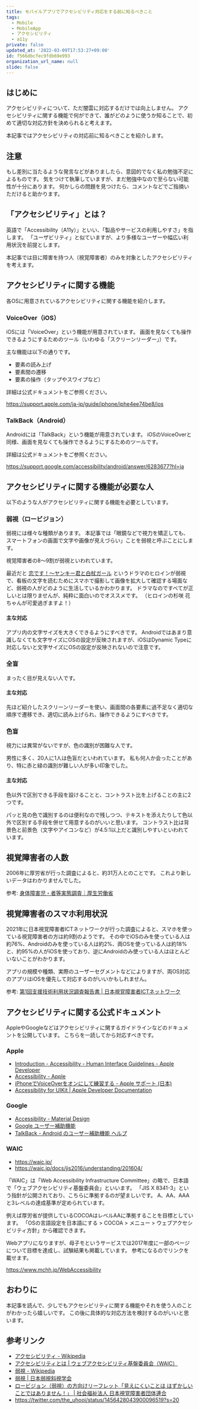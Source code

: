 ```yaml
---
title: モバイルアプリでアクセシビリティ対応をする前に知るべきこと
tags:
  - Mobile
  - MobileApp
  - アクセシビリティ
  - a11y
private: false
updated_at: '2022-03-09T17:53:27+09:00'
id: f566dbcfec9fdb69e993
organization_url_name: null
slide: false
---
```

## はじめに

アクセシビリティについて、ただ闇雲に対応するだけでは向上しません。
アクセシビリティに関する機能で何ができて、誰がどのように使うか知ることで、初めて適切な対応方針を決められると考えます。

本記事ではアクセシビリティの対応前に知るべきことを紹介します。

## 注意

もし差別に当たるような発言などがありましたら、意図的でなく私の勉強不足によるものです。
気をつけて執筆していますが、まだ勉強中なので至らない可能性が十分にあります。
何かしらの問題を見つけたら、コメントなどでご指摘いただけると助かります。

## 「アクセシビリティ」とは？

英語で「Accessibility（A11y）」といい、「製品やサービスの利用しやすさ」を指します。
「ユーザビリティ」と似ていますが、より多様なユーザーや幅広い利用状況を前提とします。

本記事では目に障害を持つ人（視覚障害者）のみを対象としたアクセシビリティを考えます。

## アクセシビリティに関する機能

各OSに用意されているアクセシビリティに関する機能を紹介します。

### VoiceOver（iOS）

iOSには「VoiceOver」という機能が用意されています。
画面を見なくても操作できるようにするためのツール（いわゆる「スクリーンリーダー」）です。

主な機能は以下の通りです。

- 要素の読み上げ
- 要素間の遷移
- 要素の操作（タップやスワイプなど）

詳細は公式ドキュメントをご参照ください。

https://support.apple.com/ja-jp/guide/iphone/iphe4ee74be8/ios

### TalkBack（Android）

Androidには「TalkBack」という機能が用意されています。
iOSのVoiceOverと同様、画面を見なくても操作できるようにするためのツールです。

詳細は公式ドキュメントをご参照ください。

https://support.google.com/accessibility/android/answer/6283677?hl=ja

## アクセシビリティに関する機能が必要な人

以下のような人がアクセシビリティに関する機能を必要としています。

### 弱視（ロービジョン）

弱視には様々な種類があります。
本記事では「眼鏡などで視力を矯正しても、スマートフォンの画面で文字や画像が見えづらい」ことを弱視と呼ぶことにします。

視覚障害者の8〜9割が弱視といわれています。

最近だと [恋です！〜ヤンキー君と白杖ガール](https://www.ntv.co.jp/yangaru/) というドラマのヒロインが弱視で、看板の文字を読むためにスマホで撮影して画像を拡大して確認する場面など、弱視の人がどのように生活しているかわかります。
ドラマなのですべてが正しいとは限りませんが、純粋に面白いのでオススメです。
（ヒロインの杉咲 花ちゃんが可愛過ぎますよ！）

#### 主な対応

アプリ内の文字サイズを大きくできるようにすべきです。
Androidではあまり意識しなくても文字サイズにOSの設定が反映されますが、iOSはDynamic Typeに対応しないと文字サイズにOSの設定が反映されないので注意です。

### 全盲

まったく目が見えない人です。

#### 主な対応

先ほど紹介したスクリーンリーダーを使い、画面間の各要素に過不足なく適切な順序で遷移でき、適切に読み上げられ、操作できるようにすべきです。

### 色盲

視力には異常がないですが、色の識別が困難な人です。

男性に多く、20人に1人は色盲だといわれています。
私も何人か会ったことがあり、特に赤と緑の識別が難しい人が多い印象でした。

#### 主な対応

色以外で区別できる手段を設けることと、コントラスト比を上げることの主に2つです。

パッと見の色で識別するのは便利なので残しつつ、テキストを添えたりして色以外で区別する手段を併せて用意するのがいいと思います。
コントラスト比は背景色と前景色（文字やアイコンなど）が4.5:1以上だと識別しやすいといわれています。

## 視覚障害者の人数

2006年に厚労省が行った調査によると、約31万人とのことです。
これより新しいデータはわかりませんでした。

参考: [身体障害児・者等実態調査｜厚生労働省](https://www.mhlw.go.jp/toukei/list/108-1.html)

## 視覚障害者のスマホ利用状況

2021年に日本視覚障害者ICTネットワークが行った調査によると、スマホを使っている視覚障害者の方は約9割のようです。
その中でiOSのみを使っている人は約76%、Androidのみを使っている人は約2%、両OSを使っている人は約18%と、約95%の人がiOSを使っており、逆にAndroidのみ使っている人はほとんどいないことがわかります。

アプリの規模や種類、実際のユーザーセグメントなどによりますが、両OS対応のアプリはiOSを優先して対応するのがいいかもしれません。

参考: [第1回支援技術利用状況調査報告書 | 日本視覚障害者ICTネットワーク](https://jbict.net/survey/at-survey-01)

## アクセシビリティに関する公式ドキュメント

AppleやGoogleなどはアクセシビリティに関するガイドラインなどのドキュメントを公開しています。
こちらを一読してから対応すべきです。

### Apple

- [Introduction - Accessibility - Human Interface Guidelines - Apple Developer](https://developer.apple.com/design/human-interface-guidelines/accessibility/overview/introduction/)
- [Accessibility - Apple](https://www.apple.com/accessibility/)
- [iPhoneでVoiceOverをオンにして練習する - Apple サポート (日本)](https://support.apple.com/ja-jp/guide/iphone/iph3e2e415f/ios)
- [Accessibility for UIKit | Apple Developer Documentation](https://developer.apple.com/documentation/uikit/accessibility_for_uikit)

### Google

- [Accessibility - Material Design](https://material.io/design/usability/accessibility.html)
- [Google ユーザー補助機能](https://www.google.com/accessibility/)
- [TalkBack - Android のユーザー補助機能 ヘルプ](https://support.google.com/accessibility/android/topic/3529932?hl=ja&ref_topic=9078845)

### WAIC

- https://waic.jp/
- https://waic.jp/docs/jis2016/understanding/201604/

「WAIC」は「Web Accessibility Infrastructure Committee」の略で、日本語で「ウェブアクセシビリティ基盤委員会」といいます。
「JIS X 8341-3」という指針が公開されており、こちらに準拠するのが望ましいです。
A、AA、AAAと3レベルの達成基準が定められています。

例えば厚労省が提供しているCOCOAはレベルAAに準拠することを目標としています。
「OSの言語設定を日本語にする > COCOA > メニュー > ウェブアクセシビリティ方針」から確認できます。

Webアプリになりますが、母子モというサービスでは2017年度に一部のページについて目標を達成し、試験結果も掲載しています。
参考になるのでリンクを載せます。

https://www.mchh.jp/WebAccessibility

## おわりに

本記事を読んで、少しでもアクセシビリティに関する機能やそれを使う人のことがわかったら嬉しいです。
この後に具体的な対応方法を検討するのがいいと思います。

## 参考リンク

- [アクセシビリティ - Wikipedia](https://ja.wikipedia.org/wiki/アクセシビリティ)
- [アクセシビリティとは | ウェブアクセシビリティ基盤委員会（WAIC）](https://waic.jp/knowledge/accessibility/)
- [弱視 - Wikipedia](https://ja.wikipedia.org/wiki/弱視)
- [弱視 | 日本弱視斜視学会](https://www.jasa-web.jp/general/medical-list/amblyopia)
- [ロービジョン（弱視）の方向けリーフレット「見えにくいことは はずかしいことではありません！」 | 社会福祉法人 日本視覚障害者団体連合](http://nichimou.org/notice/200304-jimu/)
- https://twitter.com/the_uhooi/status/1456428043900096519?s=20
